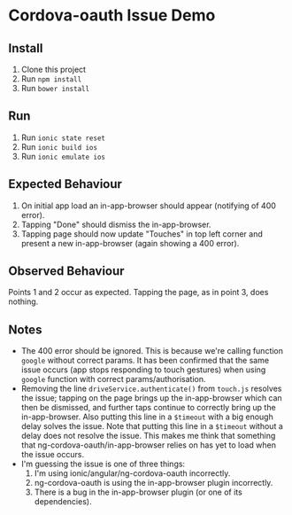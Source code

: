 # Cordova-oauth Issue Demo

## Install
1. Clone this project
2. Run `npm install`
3. Run `bower install`

## Run
1. Run `ionic state reset`
2. Run `ionic build ios`
3. Run `ionic emulate ios`

## Expected Behaviour
1. On initial app load an in-app-browser should appear (notifying of 400 error).
2. Tapping "Done" should dismiss the in-app-browser.
3. Tapping page should now update "Touches" in top left corner and present a new in-app-browser (again showing a 400 error).

## Observed Behaviour
Points 1 and 2 occur as expected. Tapping the page, as in point 3, does nothing.
## Notes
- The 400 error should be ignored. This is because we're calling function `google` without correct params. It has been confirmed that the same issue occurs (app stops responding to touch gestures) when using `google` function with correct params/authorisation.
- Removing the line `driveService.authenticate()` from `touch.js` resolves the issue; tapping on the page brings up the in-app-browser which can then be dismissed, and further taps continue to correctly bring up the in-app-browser. Also putting this line in a `$timeout` with a big enough delay solves the issue. Note that putting this line in a `$timeout` without a delay does not resolve the issue. This makes me think that something that ng-cordova-oauth/in-app-browser relies on has yet to load when the issue occurs.
- I'm guessing the issue is one of three things:
  1. I'm using ionic/angular/ng-cordova-oauth incorrectly.
  2. ng-cordova-oauth is using the in-app-browser plugin incorrectly.
  3. There is a bug in the in-app-browser plugin (or one of its dependencies).
